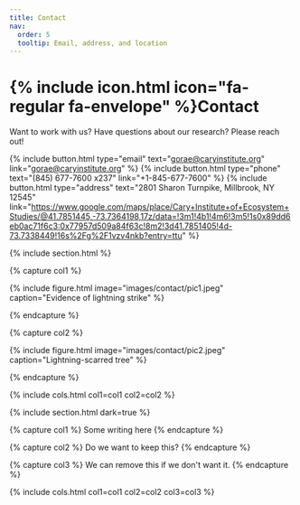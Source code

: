 ```yaml
---
title: Contact
nav:
  order: 5
  tooltip: Email, address, and location
---
```


# {% include icon.html icon="fa-regular fa-envelope" %}Contact

Want to work with us? Have questions about our research? Please reach out!

{%
  include button.html
  type="email"
  text="gorae@caryinstitute.org"
  link="gorae@caryinstitute.org"
%}
{%
  include button.html
  type="phone"
  text="(845) 677-7600 x237"
  link="+1-845-677-7600"
%}
{%
  include button.html
  type="address"
  text="2801 Sharon Turnpike, Millbrook, NY 12545"
  link="https://www.google.com/maps/place/Cary+Institute+of+Ecosystem+Studies/@41.7851445,-73.7364198,17z/data=!3m1!4b1!4m6!3m5!1s0x89dd6eb0ac71f6c3:0x77957d509a84f63c!8m2!3d41.7851405!4d-73.7338449!16s%2Fg%2F1vzv4nkb?entry=ttu"
%}

{% include section.html %}

{% capture col1 %}

{%
  include figure.html
  image="images/contact/pic1.jpeg"
  caption="Evidence of lightning strike"
%}

{% endcapture %}

{% capture col2 %}

{%
  include figure.html
  image="images/contact/pic2.jpeg"
  caption="Lightning-scarred tree"
%}

{% endcapture %}

{% include cols.html col1=col1 col2=col2 %}

{% include section.html dark=true %}

{% capture col1 %}
Some writing here
{% endcapture %}

{% capture col2 %}
Do we want to keep this?
{% endcapture %}

{% capture col3 %}
We can remove this if we don't want it.
{% endcapture %}

{% include cols.html col1=col1 col2=col2 col3=col3 %}
